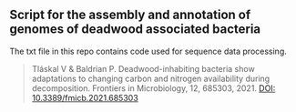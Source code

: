 ## Script for the assembly and annotation of genomes of deadwood associated bacteria

The txt file in this repo contains code used for sequence data processing.

> Tláskal V & Baldrian P. 
> Deadwood-inhabiting bacteria show adaptations to changing carbon and nitrogen availability during decomposition. Frontiers in Microbiology, 12, 685303, 2021.
> [DOI: 10.3389/fmicb.2021.685303](https://doi.org/10.3389/fmicb.2021.685303)

